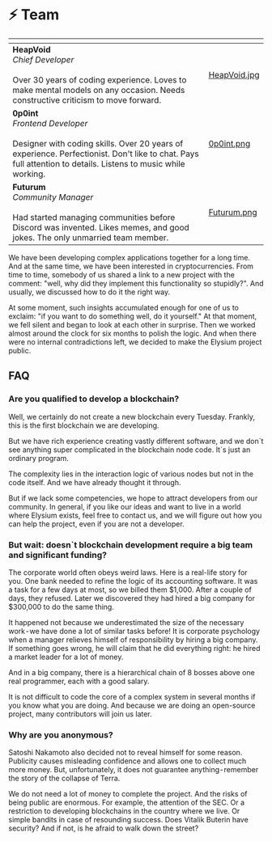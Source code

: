 # ⚡ Team

<table data-view="cards"><thead><tr><th></th><th data-hidden data-card-cover data-type="files"></th></tr></thead><tbody><tr><td><strong>HeapVoid</strong><br><strong></strong><em>Chief Developer</em><br><br>Over 30 years of coding experience. Loves to make mental models on any occasion. Needs constructive criticism to move forward.</td><td><a href="../.gitbook/assets/HeapVoid.jpg">HeapVoid.jpg</a></td></tr><tr><td><strong>0p0int</strong><br><strong></strong><em>Frontend Developer</em><br><br>Designer with coding skills. Over 20 years of experience. Perfectionist. Don't like to chat. Pays full attention to details. Listens to music while working.<br></td><td><a href="../.gitbook/assets/0p0int.png">0p0int.png</a></td></tr><tr><td><strong>Futurum</strong><br><strong></strong><em>Community Manager</em><br><strong></strong><br><strong></strong>Had started managing communities before Discord was invented. Likes memes, and good jokes. The only unmarried team member.</td><td><a href="../.gitbook/assets/Futurum.png">Futurum.png</a></td></tr></tbody></table>

We have been developing complex applications together for a long time. And at the same time, we have been interested in cryptocurrencies. From time to time, somebody of us shared a link to a new project with the comment: "well, why did they implement this functionality so stupidly?". And usually, we discussed how to do it the right way.&#x20;

At some moment, such insights accumulated enough for one of us to exclaim: "if you want to do something well, do it yourself." At that moment, we fell silent and began to look at each other in surprise. Then we worked almost around the clock for six months to polish the logic. And when there were no internal contradictions left, we decided to make the Elysium project public.

## FAQ

### Are you qualified to develop a blockchain?

Well, we certainly do not create a new blockchain every Tuesday. Frankly, this is the first blockchain we are developing.

But we have rich experience creating vastly different software, and we don\`t see anything super complicated in the blockchain node code. It\`s just an ordinary program.

The complexity lies in the interaction logic of various nodes but not in the code itself. And we have already thought it through.

But if we lack some competencies, we hope to attract developers from our community. In general, if you like our ideas and want to live in a world where Elysium exists, feel free to contact us, and we will figure out how you can help the project, even if you are not a developer.

### But wait: doesn\`t blockchain development require a big team and significant funding?

The corporate world often obeys weird laws. Here is a real-life story for you. One bank needed to refine the logic of its accounting software. It was a task for a few days at most, so we billed them $1,000. After a couple of days, they refused. Later we discovered they had hired a big company for $300,000 to do the same thing.

It happened not because we underestimated the size of the necessary work - we have done a lot of similar tasks before! It is corporate psychology when a manager relieves himself of responsibility by hiring a big company. If something goes wrong, he will claim that he did everything right: he hired a market leader for a lot of money.

And in a big company, there is a hierarchical chain of 8 bosses above one real programmer, each with a good salary.

It is not difficult to code the core of a complex system in several months if you know what you are doing. And because we are doing an open-source project, many contributors will join us later.

### Why are you anonymous?

Satoshi Nakamoto also decided not to reveal himself for some reason. Publicity causes misleading confidence and allows one to collect much more money. But, unfortunately, it does not guarantee anything - remember the story of the collapse of Terra.&#x20;

We do not need a lot of money to complete the project. And the risks of being public are enormous. For example, the attention of the SEC. Or a restriction to developing blockchains in the country where we live. Or simple bandits in case of resounding success. Does Vitalik Buterin have security? And if not, is he afraid to walk down the street?
